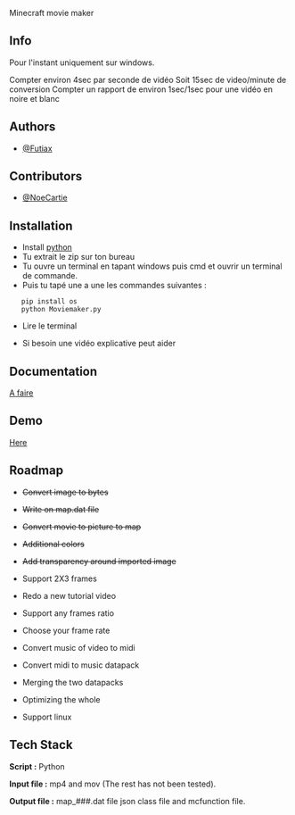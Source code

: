Minecraft movie maker

## Info

Pour l'instant uniquement sur windows.

Compter environ 4sec par seconde de vidéo
Soit 15sec de video/minute de conversion
Compter un rapport de environ 1sec/1sec pour une vidéo en noire et blanc

## Authors

- [@Futiax](https://github.com/Futiax)


## Contributors

- [@NoeCartie](https://github.com/NoeCartier)


## Installation

- Install [python](https://www.python.org/ftp/python/3.12.0/python-3.12.0-amd64.exe)
- Tu extrait le zip sur ton bureau
- Tu ouvre un terminal en tapant windows puis cmd et ouvrir un terminal de commande.
- Puis tu tapé une a une les commandes suivantes :

```cd Desktop
   pip install os
   python Moviemaker.py
```
- Lire le terminal

- Si besoin une vidéo explicative peut aider

## Documentation

[A faire](https://youtu.be/dQw4w9WgXcQ?si=DbouwqCV9CGxgLdx&t=1)




## Demo

[Here](https://www.youtube.com/watch?v=FCKrOrIVkLs)



## Roadmap

- ~~Convert image to bytes~~

- ~~Write on map.dat file~~

- ~~Convert movie to picture to map~~

- ~~Additional colors~~

- ~~Add transparency around imported image~~

- Support 2X3 frames

- Redo a new tutorial video

- Support any frames ratio

- Choose your frame rate

- Convert music of video to midi

- Convert midi to music datapack

- Merging the two datapacks

- Optimizing the whole

- Support linux

## Tech Stack

**Script :** Python

**Input file :** mp4 and mov (The rest has not been tested).

**Output file :** map_###.dat file json class file and mcfunction file.
